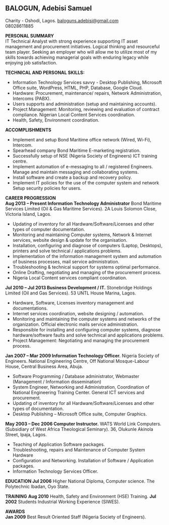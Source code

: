 ## BALOGUN, Adebisi Samuel
Charity - Oshodi, Lagos. 
baloguns.adebisi@gmail.com  
08028611885


**PERSONAL SUMMARY**   
IT Technical Analyst with strong experience supporting IT asset management and procurement initiatives. Logical thinking and resourceful team player. Seeking an employer who will allow me to utilize most of my skills towards achieving managerial goals with enduring legacy while enjoying job satisfaction.


**TECHNICAL AND PERSONAL SKILLS:**  
- Information Technology Services savvy - Desktop Publishing, Microsoft Office suite, WordPress, HTML, PHP, Database, Google Cloud.
- Hardware: Procurement, maintenance/ repairs, Network Administration, Intercoms (PABX).
- Users supports and administration (setup and maintaining accounts).
- Project Management: Monitoring, reviewing and evaluation of contract compliance. Nigerian Local Content Services coordination. 
- Health, Safety, Environment coordination. 


**ACCOMPLISHMENTS**    
- Implement and setup Bond Maritime office network (Wired, Wi-Fi), Intercom. 
- Spearhead company Bond Maritime E-marketing registration.
- Successfully setup of NSE (Nigeria Society of Engineers) ICT training centre. 
- Implement automation of e-messaging to all / registered Engineers. Manage and maintain messaging and collaborating systems.
- Install software and create a backup and recovery policy.
- Implement IT policies for the use of the computer system and network Setup security policies for users.


**CAREER PROGRESSION**     
**Aug 2013 – Present
Information Technology Administrator**
Bond Maritime Services Limited (Oil & Gas Maritime Services).
2A Louis Solomon Close, Victoria Island, Lagos.

- Updating of inventory for all Hardware/Software/Licenses and other types of computer documentation. 
- Monitoring and maintaining Computer systems, Network & Internet services, website design & update for the organisation.
- Installation, configuring and diagnose of computers (Laptop, Desktops), printers and solve technical / applications problems. 
- Implementation of the information management system and automation of business processes, mail service administration. 
- Troubleshooting & technical support for systems optimal performance.
- Online Drafting, negotiating and managing of the procurement process. 
- Nigeria Local Content services compliant coordination.


**Jul 2010 – Jul 2013		Business Development / IT.**
Stonebridge Holdings Limited (Oil and Gas Services).
53 UNTL House Marina, Lagos.

- Hardware, Software, Licenses inventory management and documentations.
- Internet services coordination, website designing / automation.
- Monitoring and maintaining the computer systems and networks of the organization. Official electronic mails service administration.
- Responsible for installing and configuring computer systems, diagnose hardware/software faults and solve technical and applications problems.
- Project Management: Negotiating and managing the procurement process.


**Jan 2007 – Mar 2009 		Information Technology Officer.**
Nigeria Society of Engineers.
National Engineering Centre, Off National Mosque-Labour House, Central Business Area, Abuja.

- Software Programming / Database administrator, Webmaster (Management / Information dissemination)
- System Engineer, Networking and Administration, Coordination of National Engineering Training Center. General ICT services and procurement.
- Updating of inventory for all Hardware/Software/Licenses and other types of documentation. 
- Desktop Publishing – Microsoft Office suite, Computer Graphics.


**May 2003 – Dec 2006 					Computer Instructor.**
WATS World Link Computers. (Subsidiary of West Africa Theological Seminary).
36, Olukunle Akinola Street, Ipaja, Lagos.

- Teaching of Application Software packages.
- Troubleshooting, repairs and Maintenance of Computer System Hardware
- Configuration and Networking. Installation of Software / Application packages.
- Information Technology Services Officer.


**EDUCATION
 Jul 2006**	Higher National Diploma, Computer science. 
		The Polytechnic Ibadan, Oyo State.

**TRAINING**
**Aug 2010**			Health, Safety and Environment (HSE) Training.
**Jul 2002**			Students Industrial Working Experience (SIWES).


**AWARDS**  
**Jan 2009**  Best Result Oriented Staff (Nigeria Society of Engineers).
